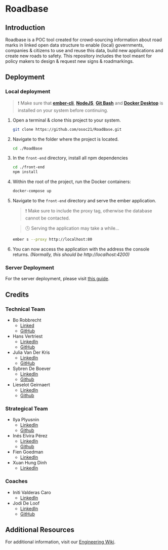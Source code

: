 # Roadbase

## Introduction
Roadbase is a POC tool created for crowd-sourcing information about road marks in linked open data structure to enable (local) governments, companies & citizens to use and reuse this data, build new applications and create new roads to safety. This repository includes the tool meant for policy makers to design & request new signs & roadmarkings.

## Deployment
### Local deployment
> ❗ Make sure that **[ember-cli](https://cli.emberjs.com/release/)**, **[NodeJS](https://nodejs.org/en/)**, **[Git Bash](https://git-scm.com/downloads)** and **[Docker Desktop](https://www.docker.com/products/docker-desktop)** is installed on your system before continuing.

1. Open a terminal & clone this project to your system.
    ```bash
    git clone https://github.com/osoc21/RoadBase.git
    ```
2. Navigate to the folder where the project is located.
    ```bash
    cd ./RoadBase
    ```
    
3. In the `front-end` directory, install all npm dependencies
   ```bash
   cd ./front-end
   npm install
   ```
4. Within the root of the project, run the Docker containers:
    ```bash
    docker-compose up
    ```
5. Navigate to the `front-end` directory and serve the ember application.
    > ❗ Make sure to include the proxy tag, otherwise the database cannot be contacted.
    
    >  🕓 Serving the application may take a while...
    ```bash
    ember s --proxy http://localhost:80
    ```
6. You can now access the application with the address the console returns. *(Normally, this should be http://localhost:4200)*

### Server Deployment
For the server deployment, please visit [this guide](https://github.com/osoc21/RoadBase/blob/master/misc/deployment/README.md).

## Credits
### Technical Team

- Bo Robbrecht
    - [Linked](https://www.linkedin.com/in/borobbrecht/)
    - [GitHub](https://github.com/BT-Creator)
- Hans Vertriest
    - [LinkedIn](https://www.linkedin.com/in/hans-vertriest-a57763174/)
    - [GitHub](https://github.com/hansvertriest)
- Julia Van Der Kris
    - [LinkedIn](https://www.linkedin.com/in/sam-van-der-kris-041226168/)
    - [GitHub](https://github.com/samvdkris/)
- Sybren De Boever
    - [LinkedIn](https://www.linkedin.com/in/sybren-de-boever-27281b114/)
    - [Github](https://www.linkedin.com/in/sybren-de-boever-27281b114/)
- Lieselot Geirnaert
    - [LinkedIn](https://www.linkedin.com/in/lieselotgeirnaert/)
    - [Github](https://github.com/lieselotgeirnaert)
### Strategical Team
- Ilya Plyusnin
    - [LinkedIn](https://www.linkedin.com/in/ilya-plyusnin-6bba6911a/)
    - [Github](https://github.com/HungryHypnoHippo)
- Inés Elvira Pérez
    - [LinkedIn](https://www.linkedin.com/in/in%C3%A9s-elvira-797326135/)
    - [Github](https://github.com/seniep)
- Fien Goedman
    - [LinkedIn](https://www.linkedin.com/in/fien-goeman-9632a61b5/)
- Xuan Hung Dinh
    - [LinkedIn](https://www.linkedin.com/in/ameliodinh210/)
### Coaches
- Initi Valderas Caro
    - [LinkedIn](https://www.linkedin.com/in/inti-valderas-caro/)
- Jodi De Loof
    - [LinkedIn](https://www.linkedin.com/in/jodideloof/)
    - [GitHub](https://github.com/jodiDL)

## Additional Resources

For additional information, visit our [Engineering Wiki](https://roadbase.notion.site/Engineering-Wiki-f926251e176e4a8abecd464d30d8aea4).
